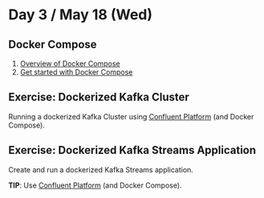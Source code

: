 # Day 3 / May 18 (Wed)

## Docker Compose

1. [Overview of Docker Compose](https://docs.docker.com/compose/)
1. [Get started with Docker Compose](https://docs.docker.com/compose/gettingstarted/)

## Exercise: Dockerized Kafka Cluster

Running a dockerized Kafka Cluster using [Confluent Platform](https://docs.confluent.io/platform/current/quickstart/ce-docker-quickstart.html) (and Docker Compose).

## Exercise: Dockerized Kafka Streams Application

Create and run a dockerized Kafka Streams application.

**TIP**: Use [Confluent Platform](https://docs.confluent.io/platform/current/quickstart/ce-docker-quickstart.html) (and Docker Compose).
